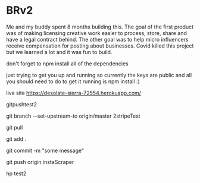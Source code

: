 # BRv2
Me and my buddy spent 8 months building this. The goal of the first product was of making licensing creative work easier to process, store, share and have a legal contract behind. The other goal was to help micro influencers receive compensation for posting about businesses. Covid killed this project but we learned a lot and it was fun to build.

don't forget to npm install all of the dependencies

just trying to get you up and running so currently the keys are public and all you should need to do to get it running is npm install :)


live site https://desolate-sierra-72554.herokuapp.com/

gitpushtest2

git branch --set-upstream-to origin/master 2stripeTest 

git pull

git add .

git commit -m "some message"

git push origin instaScraper

hp test2

